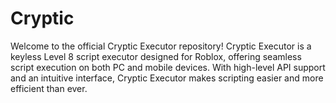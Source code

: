 # Cryptic
Welcome to the official Cryptic Executor repository! Cryptic Executor is a keyless Level 8 script executor designed for Roblox, offering seamless script execution on both PC and mobile devices. With high-level API support and an intuitive interface, Cryptic Executor makes scripting easier and more efficient than ever.
